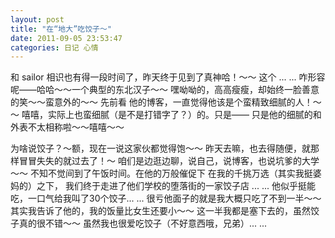 ```yaml
---
layout: post 
title: "在“地大”吃饺子～"
date: 2011-09-05 23:53:47
categories: 日记 心情
---
```


和 sailor 相识也有得一段时间了，昨天终于见到了真神哈！～～
这个 ... ... 咋形容呢——哈哈～～一个典型的东北汉子～～
嘿呦呦的，高高瘦瘦，却始终一脸善意的笑～～蛮意外的～～
先前看 他的博客，一直觉得他该是个蛮精致细腻的人！～～
嘻嘻，实际上也蛮细腻（是不是打错字了？）的。只是——
只是他的细腻的和外表不太相称啦～～嘻嘻～～

为啥说饺子？～额，现在一说这家伙都觉得饱～～
昨天去嘛，也去得随便，就那样冒冒失失的就过去了！～
咱们是边逛边聊，说自己，说博客，也说坑爹的大学～～
不知不觉间到了午饭时间。在他的万般催促下
在我的千挑万选（其实我挺婆妈的）之下，
我们终于走进了他们学校的堕落街的一家饺子店 ... ...
他似乎挺能吃，一口气给我叫了30个饺子... ...
很亏他面子的就是我大概只吃了不到一半～～
其实我告诉了他的，我的饭量比女生还要小～～
这一半我都是塞下去的，虽然饺子真的很不错～～
虽然我也很爱吃饺子（不好意西哦，兄弟）... ...